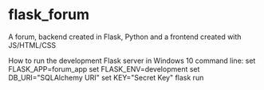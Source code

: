 # flask_forum

A forum, backend created in Flask, Python and a frontend created with JS/HTML/CSS


How to run the development Flask server in Windows 10 command line:
set FLASK_APP=forum_app
set FLASK_ENV=development
set DB_URI="SQLAlchemy URI"
set KEY="Secret Key"
flask run
